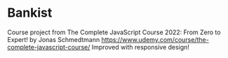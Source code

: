 # Bankist

Course project from The Complete JavaScript Course 2022: From Zero to Expert! by Jonas Schmedtmann https://www.udemy.com/course/the-complete-javascript-course/ Improved with responsive design!
